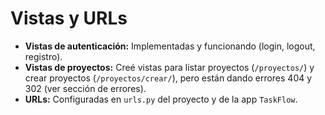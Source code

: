 # Vistas y URLs

- **Vistas de autenticación:** Implementadas y funcionando (login, logout, registro).
- **Vistas de proyectos:** Creé vistas para listar proyectos (`/proyectos/`) y crear proyectos (`/proyectos/crear/`), pero están dando errores 404 y 302 (ver sección de errores).
- **URLs:** Configuradas en `urls.py` del proyecto y de la app `TaskFlow`.

